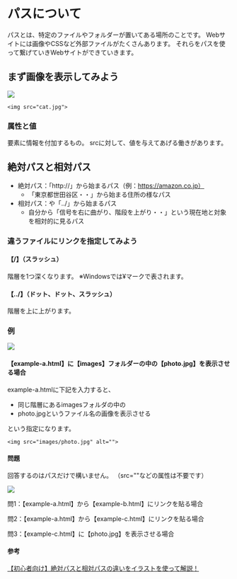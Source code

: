 
# パスについて

パスとは、特定のファイルやフォルダーが置いてある場所のことです。
Webサイトには画像やCSSなど外部ファイルがたくさんあります。
それらをパスを使って繋げていきWebサイトができていきます。



## まず画像を表示してみよう

![](https://paper-attachments.dropbox.com/s_2C690E47BA11F144E8378F284F5ED9792FA67D3EBB48367FF6A47D8A094E64EC_1569980386188_lesson-html-path-cat1.jpg)

```<img src="cat.jpg">```


### 属性と値

要素に情報を付加するもの。
srcに対して、値を与えてあげる働きがあります。


## 絶対パスと相対パス

- 絶対パス：「http://」から始まるパス（例：https://amazon.co.jp）
    - 「東京都世田谷区・・」から始まる住所の様なパス
- 相対パス：や「../」から始まるパス
    - 自分から「信号を右に曲がり、階段を上がり・・」という現在地と対象を相対的に見るパス


### 違うファイルにリンクを指定してみよう

#### 【/】（スラッシュ）

階層を1つ深くなります。
※Windowsでは¥マークで表されます。

#### 【../】（ドット、ドット、スラッシュ）
階層を上に上がります。

### 例

![](https://paper-attachments.dropbox.com/s_4AFE1D42921B49A1323F81806A5D8CA9E5A3178118A99D50F44A4B49B29FB3D8_1570888909145_link1.png)


#### 【example-a.html】に【images】フォルダーの中の【photo.jpg】を表示させる場合

example-a.htmlに下記を入力すると、

* 同じ階層にあるimagesフォルダの中の
* photo.jpgというファイル名の画像を表示させる

という指定になります。

```<img src="images/photo.jpg" alt="">```


#### 問題

回答するのはパスだけで構いません。
（src=""などの属性は不要です）

![](https://paper-attachments.dropbox.com/s_4AFE1D42921B49A1323F81806A5D8CA9E5A3178118A99D50F44A4B49B29FB3D8_1570888913424_link2.png)

問1：【example-a.html】から【example-b.html】にリンクを貼る場合

問2：【example-a.html】から【example-c.html】にリンクを貼る場合

問3：【example-c.html】に【photo.jpg】を表示させる場合


#### 参考
[【初心者向け】絶対パスと相対パスの違いをイラストを使って解説！](https://webliker.info/78726/)
